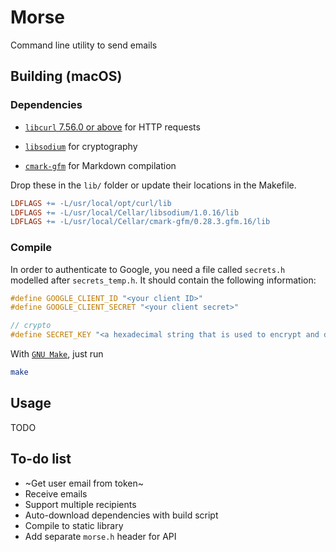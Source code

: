 # Morse
Command line utility to send emails

## Building (macOS)

### Dependencies

* [`libcurl` 7.56.0 or above](https://curl.haxx.se/libcurl/c/libcurl.html) for HTTP requests

* [`libsodium`](https://github.com/jedisct1/libsodium) for cryptography

* [`cmark-gfm`](https://github.com/github/cmark-gfm) for Markdown compilation

Drop these in the `lib/` folder or update their locations in the Makefile.

```Makefile
LDFLAGS += -L/usr/local/opt/curl/lib
LDFLAGS += -L/usr/local/Cellar/libsodium/1.0.16/lib
LDFLAGS += -L/usr/local/Cellar/cmark-gfm/0.28.3.gfm.16/lib
```

### Compile

In order to authenticate to Google, you need a file called `secrets.h` modelled after `secrets_temp.h`. It should contain the following information:

```C
#define GOOGLE_CLIENT_ID "<your client ID>"
#define GOOGLE_CLIENT_SECRET "<your client secret>"

// crypto
#define SECRET_KEY "<a hexadecimal string that is used to encrypt and decrypt the credentials>"
```

With [`GNU Make`](https://www.gnu.org/software/make/manual/html_node/Overview.html#Overview), just run

```bash
make
```


## Usage

TODO

## To-do list
* ~Get user email from token~
* Receive emails
* Support multiple recipients
* Auto-download dependencies with build script
* Compile to static library
* Add separate `morse.h` header for API
